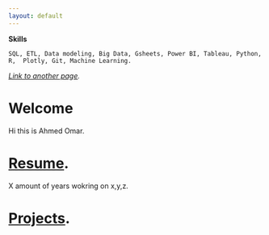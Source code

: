```yaml
---
layout: default
---
```

**Skills**
```
SQL, ETL, Data modeling, Big Data, Gsheets, Power BI, Tableau, Python, R,  Plotly, Git, Machine Learning.
```

_[Link to another page](./another-page.html)._

# Welcome

Hi this is Ahmed Omar.

# [Resume](./Resume.html).
X amount of years wokring on x,y,z.

# [Projects](./projects.html).

